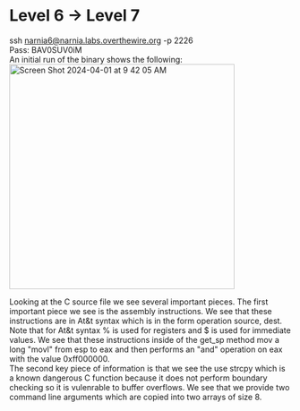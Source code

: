 # Level 6 -> Level 7
ssh narnia6@narnia.labs.overthewire.org -p 2226  
Pass: BAV0SUV0iM  
An initial run of the binary shows the following:  
<img width="402" alt="Screen Shot 2024-04-01 at 9 42 05 AM" src="https://github.com/tylerdionne/OverTheWire-Narnia-Write-ups/assets/143131384/ce76ea56-ec51-4843-96c9-5f249d448936">

Looking at the C source file we see several important pieces. 
The first important piece we see is the assembly instructions. We see that these instructions are in At&t syntax which is in the form operation source, dest.  
Note that for At&t syntax % is used for registers and $ is used for immediate values.
We see that these instructions inside of the get_sp method mov a long "movl" from esp to eax and then performs an "and" operation on eax with the value 0xff000000.  
The second key piece of information is that we see the use strcpy which is a known dangerous C function because it does not perform boundary checking so it is vulenrable to buffer overflows. We see that we provide two command line arguments which are copied into two arrays of size 8. 
